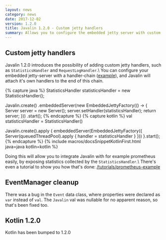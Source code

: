 ```yaml
---
layout: news
category: news
date: 2017-12-02
version: 1.2.0
title: Javalin 1.2.0 - Custom jetty handlers
summary: Allows you to configure the embedded jetty server with custom handlers
---
```


## Custom jetty handlers
Javalin 1.2.0 introduces the possibility of adding custom jetty handlers, such as `StatisticsHandler` and `RequestLogHandler`.\\
You can configure your embedded jetty-server with a handler-chain
([example](https://github.com/tipsy/javalin/blob/master/src/test/java/io/javalin/TestCustomJetty.java#L66-L82)),
and Javalin will attach it's own handlers to the end of this chain.

{% capture java %}
StatisticsHandler statisticsHandler = new StatisticsHandler();

Javalin.create()
    .embeddedServer(new EmbeddedJettyFactory(() -> {
        Server server = new Server();
        server.setHandler(statisticsHandler);
        return server;
    }))
    .start();
{% endcapture %}
{% capture kotlin %}
val statisticsHandler = StatisticsHandler()

Javalin.create().apply {
    embeddedServer(EmbeddedJettyFactory({
        Server(queuedThreadPool).apply {
            handler = statisticsHandler
        }
    }))
}.start();
{% endcapture %}
{% include macros/docsSnippetKotlinFirst.html java=java kotlin=kotlin %}

Doing this will allow you to integrate Javalin with for example prometheus easily,
by exposing statistics collected by the `StatisticsHandler`.\\
There's even a tutorial to show you how that's done: [/tutorials/prometheus-example](/tutorials/prometheus-example)

## EventManager cleanup
There was a bug in the `Event` data class, where properties were declared as `var` instead of `val`.
The `Javalin` val was nullable for no apparent reason, so that's been fixed too.

## Kotlin 1.2.0
Kotlin has been bumped to 1.2.0
